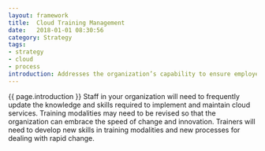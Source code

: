 ```yaml
---
layout: framework
title:  Cloud Training Management
date:   2018-01-01 08:30:56
category: Strategy
tags:
- strategy
- cloud
- process
introduction: Addresses the organization’s capability to ensure employees have the knowledge and skills necessary to perform their roles and comply with organizational policies and requirements.
---
```


{{ page.introduction }}
Staff in your organization will need to frequently update the knowledge and
skills required to implement and maintain cloud services. Training modalities
may need to be revised so that the organization can embrace the speed of 
change and innovation. Trainers will need to develop new skills in training
modalities and new processes for dealing with rapid change.